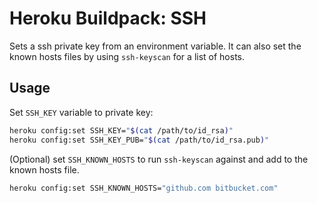 # Heroku Buildpack: SSH
Sets a ssh private key from an environment variable. It can also set the known hosts files by using `ssh-keyscan` for a list of hosts.

## Usage
Set `SSH_KEY` variable to private key:

```bash
heroku config:set SSH_KEY="$(cat /path/to/id_rsa)"
heroku config:set SSH_KEY_PUB="$(cat /path/to/id_rsa.pub)"
```

(Optional) set `SSH_KNOWN_HOSTS` to run `ssh-keyscan` against and add to the known hosts file.

```bash
heroku config:set SSH_KNOWN_HOSTS="github.com bitbucket.com"
```
